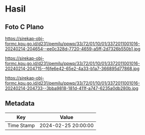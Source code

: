# Hasil

## Foto C Plano

https://sirekap-obj-formc.kpu.go.id/d231/pemilu/ppwp/33/72/01/10/01/3372011001016-20240214-204654--ee0c328d-7720-4659-a5ff-2d7326b550b1.jpg

https://sirekap-obj-formc.kpu.go.id/d231/pemilu/ppwp/33/72/01/10/01/3372011001016-20240214-204715--f6fe6e42-65e2-4a33-b1a7-366895d77868.jpg

https://sirekap-obj-formc.kpu.go.id/d231/pemilu/ppwp/33/72/01/10/01/3372011001016-20240214-204733--3bba9818-181d-411f-a747-6235a0db280b.jpg


## Metadata

| Key        | Value               |
| ---------- | ------------------- |
| Time Stamp | 2024-02-25 20:00:00 |



